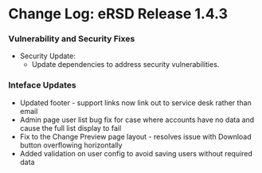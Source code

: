 # Change Log: eRSD Release 1.4.3

### Vulnerability and Security Fixes
- Security Update:
  - Update dependencies to address security vulnerabilities.

### Inteface Updates
- Updated footer - support links now link out to service desk rather than email
- Admin page user list bug fix for case where accounts have no data and cause the full list display to fail
- Fix to the Change Preview page layout - resolves issue with Download button overflowing horizontally
- Added validation on user config to avoid saving users without required data
